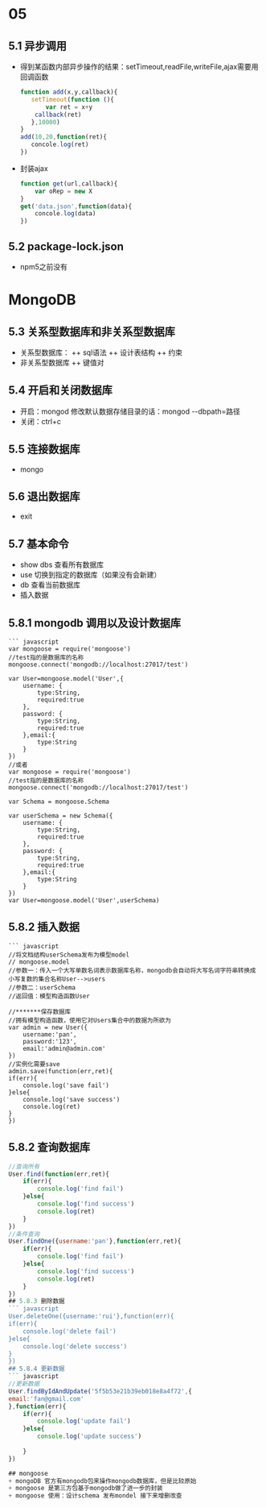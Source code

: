 # 05 
## 5.1 异步调用
+ 得到某函数内部异步操作的结果：setTimeout,readFile,writeFile,ajax需要用回调函数
    ``` javascript
   function add(x,y,callback){
       setTimeout(function (){
           var ret = x+y
        callback(ret)
       },10000)
   }
   add(10,20,function(ret){
       concole.log(ret)
   })
+ 封装ajax
    ``` javascript
    function get(url,callback){
        var oRep = new X
    }
    get('data.json',function(data){
        concole.log(data)
    })
## 5.2 package-lock.json
+ npm5之前没有

# MongoDB
## 5.3 关系型数据库和非关系型数据库
+ 关系型数据库：
    ++ sql语法
    ++ 设计表结构
    ++ 约束
+ 非关系型数据库
    ++ 键值对
## 5.4 开启和关闭数据库
+ 开启：mongod
    修改默认数据存储目录的话：mongod --dbpath=路径
+ 关闭：ctrl+c
## 5.5 连接数据库
+ mongo
## 5.6 退出数据库
+ exit
## 5.7 基本命令
+ show dbs 查看所有数据库
+ use 切换到指定的数据库（如果没有会新建）
+ db 查看当前数据库
+ 插入数据
## 5.8.1 mongodb 调用以及设计数据库

    ``` javascript
    var mongoose = require('mongoose')
    //test指的是数据库的名称
    mongoose.connect('mongodb://localhost:27017/test')

    var User=mongoose.model('User',{
        username: {
            type:String,
            required:true
        },
        password: {
            type:String,
            required:true
        },email:{
            type:String
        }
    })
    //或者
    var mongoose = require('mongoose')
    //test指的是数据库的名称
    mongoose.connect('mongodb://localhost:27017/test')

    var Schema = mongoose.Schema

    var userSchema = new Schema({
        username: {
            type:String,
            required:true
        },
        password: {
            type:String,
            required:true
        },email:{
            type:String
        }
    })
    var User=mongoose.model('User',userSchema)



## 5.8.2 插入数据
    ``` javascript
    //将文档结构userSchema发布为模型model
    // mongoose.model
    //参数一：传入一个大写单数名词表示数据库名称，mongodb会自动将大写名词字符串转换成小写复数的集合名称User-->users
    //参数二：userSchema
    //返回值：模型构造函数User

    //*******保存数据库
    //拥有模型构造函数，使用它对Users集合中的数据为所欲为
    var admin = new User({
        username:'pan',
        password:'123',
        email:'admin@admin.com'
    })
    //实例化需要save
    admin.save(function(err,ret){
    if(err){
        console.log('save fail')
    }else{
        console.log('save success')
        console.log(ret)
    }
    })
## 5.8.2 查询数据库
``` javascript
//查询所有
User.find(function(err,ret){
    if(err){
        console.log('find fail')
    }else{
        console.log('find success')
        console.log(ret)
    }
})
//条件查询
User.findOne({username:'pan'},function(err,ret){
    if(err){
        console.log('find fail')
    }else{
        console.log('find success')
        console.log(ret)
    }
})
## 5.8.3 删除数据
``` javascript
User.deleteOne({username:'rui'},function(err){
if(err){
    console.log('delete fail')
}else{
    console.log('delete success')
}
})
## 5.8.4 更新数据
``` javascript
//更新数据
User.findByIdAndUpdate('5f5b53e21b39eb018e8a4f72',{
email:'fan@gmail.com'
},function(err){
    if(err){
        console.log('update fail')
    }else{
        console.log('update success')
        
    }
})

## mongoose
+ mongoDB 官方有mongodb包来操作mongodb数据库，但是比较原始
+ mongoose 是第三方包基于mongodb做了进一步的封装
+ mongoose 使用：设计schema 发布mondel 接下来增删改查